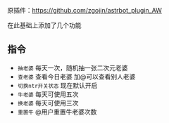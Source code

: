 原插件：https://github.com/zgojin/astrbot_plugin_AW


在此基础上添加了几个功能
## 指令 ##
- `抽老婆` 每天一次，随机抽一张二次元老婆
- `查老婆` 查看今日老婆 加@可以查看别人老婆
- `切换ntr开关状态` 现在默认开启
- `牛老婆` 每天可使用五次
- `换老婆` 每天可使用三次
- `重置牛` @用户重置牛老婆次数
